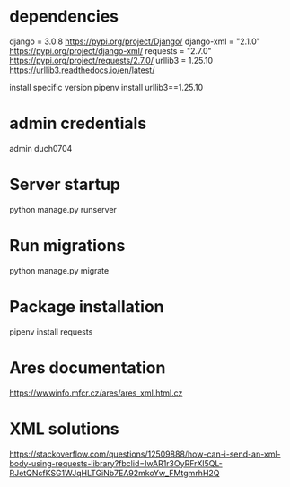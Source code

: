 # dependencies
django = 3.0.8 
https://pypi.org/project/Django/
django-xml = "2.1.0" 
https://pypi.org/project/django-xml/
requests = "2.7.0" 
https://pypi.org/project/requests/2.7.0/
urllib3 = 1.25.10  
https://urllib3.readthedocs.io/en/latest/


install specific version
pipenv install urllib3==1.25.10


# admin credentials
admin
duch0704


# Server startup
python manage.py runserver 


# Run migrations
python manage.py migrate 


# Package installation
pipenv install requests

# Ares documentation
https://wwwinfo.mfcr.cz/ares/ares_xml.html.cz



# XML solutions

https://stackoverflow.com/questions/12509888/how-can-i-send-an-xml-body-using-requests-library?fbclid=IwAR1r3OyRFrXl5QL-RJetQNcfKSG1WJqHLTGiNb7EA92mkoYw_FMtgmrhH2Q

